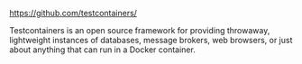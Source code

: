 https://github.com/testcontainers/

Testcontainers is an open source framework for providing throwaway, lightweight instances of databases, message brokers, web browsers, or just about anything that can run in a Docker container.